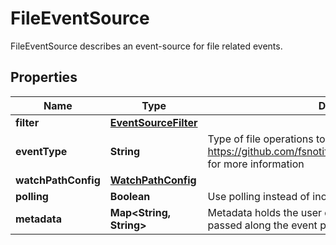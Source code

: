 

# FileEventSource

FileEventSource describes an event-source for file related events.
## Properties

Name | Type | Description | Notes
------------ | ------------- | ------------- | -------------
**filter** | [**EventSourceFilter**](EventSourceFilter.md) |  |  [optional]
**eventType** | **String** | Type of file operations to watch Refer https://github.com/fsnotify/fsnotify/blob/master/fsnotify.go for more information | 
**watchPathConfig** | [**WatchPathConfig**](WatchPathConfig.md) |  | 
**polling** | **Boolean** | Use polling instead of inotify |  [optional]
**metadata** | **Map&lt;String, String&gt;** | Metadata holds the user defined metadata which will passed along the event payload. |  [optional]



